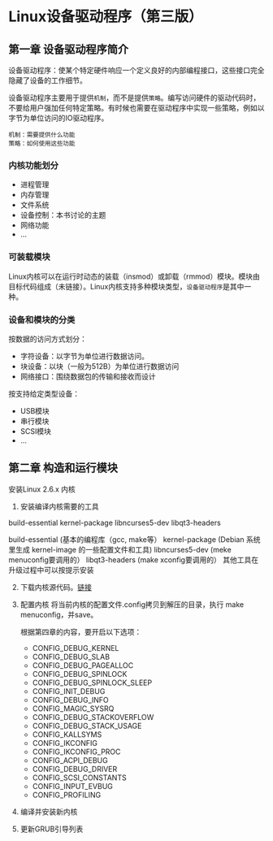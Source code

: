 # Linux设备驱动程序（第三版）

## 第一章 设备驱动程序简介

设备驱动程序：使某个特定硬件响应一个定义良好的内部编程接口，这些接口完全隐藏了设备的工作细节。

设备驱动程序主要用于提供`机制`，而不是提供`策略`。编写访问硬件的驱动代码时，不要给用户强加任何特定策略。有时候也需要在驱动程序中实现一些策略，例如以字节为单位访问的IO驱动程序。
```
机制：需要提供什么功能
策略：如何使用这些功能
```

### 内核功能划分
* 进程管理
* 内存管理
* 文件系统
* 设备控制：本书讨论的主题
* 网络功能
* ...

### 可装载模块
Linux内核可以在运行时动态的装载（insmod）或卸载（rmmod）模块。模块由目标代码组成（未链接）。Linux内核支持多种模块类型，`设备驱动程序`是其中一种。

### 设备和模块的分类

按数据的访问方式划分：
* 字符设备：以字节为单位进行数据访问。
* 块设备：以块（一般为512B）为单位进行数据访问
* 网络接口：围绕数据包的传输和接收而设计

按支持给定类型设备：
* USB模块
* 串行模块
* SCSI模块
* ...

## 第二章 构造和运行模块

安装Linux 2.6.x 内核
1. 安装编译内核需要的工具

build-essential kernel-package libncurses5-dev libqt3-headers

 build-essential  (基本的编程库（gcc, make等）
 kernel-package   (Debian 系统里生成 kernel-image 的一些配置文件和工具)
 libncurses5-dev  (meke menuconfig要调用的）
 libqt3-headers   (make xconfig要调用的）
 其他工具在升级过程中可以按提示安装

2. 下载内核源代码。[链接](https://mirrors.edge.kernel.org/pub/linux/kernel/v2.6/linux-2.6.34.tar.gz)
3. 配置内核
    将当前内核的配置文件.config拷贝到解压的目录，执行 make menuconfig，并save。

    根据第四章的内容，要开启以下选项：
    * CONFIG_DEBUG_KERNEL
    * CONFIG_DEBUG_SLAB
    * CONFIG_DEBUG_PAGEALLOC
    * CONFIG_DEBUG_SPINLOCK
    * CONFIG_DEBUG_SPINLOCK_SLEEP
    * CONFIG_INIT_DEBUG
    * CONFIG_DEBUG_INFO
    * CONFIG_MAGIC_SYSRQ
    * CONFIG_DEBUG_STACKOVERFLOW
    * CONFIG_DEBUG_STACK_USAGE
    * CONFIG_KALLSYMS
    * CONFIG_IKCONFIG
    * CONFIG_IKCONFIG_PROC
    * CONFIG_ACPI_DEBUG
    * CONFIG_DEBUG_DRIVER
    * CONFIG_SCSI_CONSTANTS
    * CONFIG_INPUT_EVBUG
    * CONFIG_PROFILING
4. 编译并安装新内核
5. 更新GRUB引导列表

